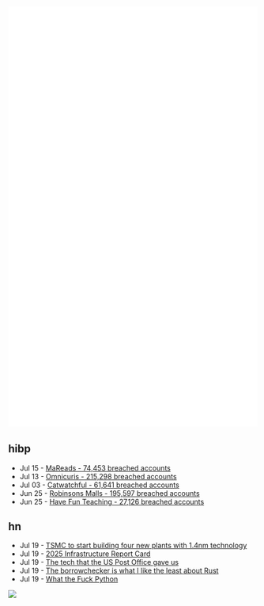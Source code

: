 ![Metrics](https://raw.githubusercontent.com/phixion/phixion/master/metrics.svg)

## hibp

<!--
for https://github.com/phixion/phixion/blob/main/.github/workflows/feeds.yml
-->
<!--START_SECTION:haveibeenpwnd-->
- Jul 15 - [MaReads - 74,453 breached accounts](https://haveibeenpwned.com/Breach/MaReads)
- Jul 13 - [Omnicuris - 215,298 breached accounts](https://haveibeenpwned.com/Breach/Omnicuris)
- Jul 03 - [Catwatchful - 61,641 breached accounts](https://haveibeenpwned.com/Breach/Catwatchful)
- Jun 25 - [Robinsons Malls - 195,597 breached accounts](https://haveibeenpwned.com/Breach/RobinsonsMalls)
- Jun 25 - [Have Fun Teaching - 27,126 breached accounts](https://haveibeenpwned.com/Breach/HaveFunTeaching)
<!--END_SECTION:haveibeenpwnd-->

## hn

<!--
for https://github.com/phixion/phixion/blob/main/.github/workflows/feeds.yml
-->
<!--START_SECTION:hn-->
- Jul 19 - [TSMC to start building four new plants with 1.4nm technology](https://www.taipeitimes.com/News/front/archives/2025/07/20/2003840583)
- Jul 19 - [2025 Infrastructure Report Card](https://infrastructurereportcard.org/)
- Jul 19 - [The tech that the US Post Office gave us](https://www.theverge.com/report/709749/usps-250th-anniversary-pioneer-modern-technology)
- Jul 19 - [The borrowchecker is what I like the least about Rust](https://viralinstruction.com/posts/borrowchecker/)
- Jul 19 - [What the Fuck Python](https://colab.research.google.com/github/satwikkansal/wtfpython/blob/master/irrelevant/wtf.ipynb)
<!--END_SECTION:hn-->

<!--
for https://yhype.me
-->
![](https://hit.yhype.me/github/profile?user_id=13013670)

